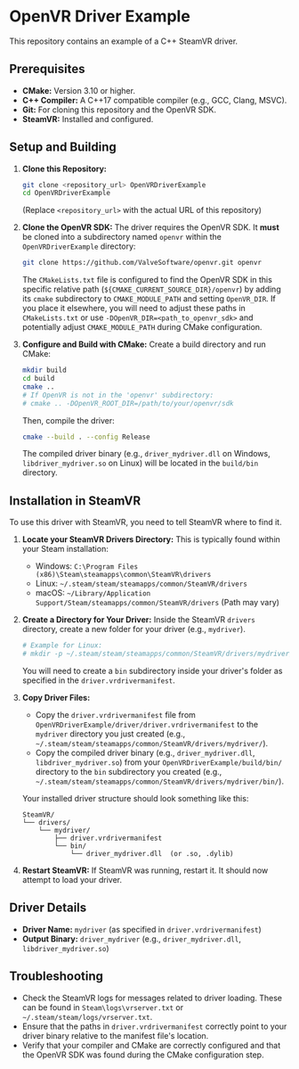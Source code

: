 # OpenVR Driver Example

This repository contains an example of a C++ SteamVR driver.

## Prerequisites

*   **CMake:** Version 3.10 or higher.
*   **C++ Compiler:** A C++17 compatible compiler (e.g., GCC, Clang, MSVC).
*   **Git:** For cloning this repository and the OpenVR SDK.
*   **SteamVR:** Installed and configured.

## Setup and Building

1.  **Clone this Repository:**
    ```bash
    git clone <repository_url> OpenVRDriverExample
    cd OpenVRDriverExample
    ```
    (Replace `<repository_url>` with the actual URL of this repository)

2.  **Clone the OpenVR SDK:**
    The driver requires the OpenVR SDK. It **must** be cloned into a subdirectory named `openvr` within the `OpenVRDriverExample` directory:
    ```bash
    git clone https://github.com/ValveSoftware/openvr.git openvr
    ```
    The `CMakeLists.txt` file is configured to find the OpenVR SDK in this specific relative path (`${CMAKE_CURRENT_SOURCE_DIR}/openvr`) by adding its `cmake` subdirectory to `CMAKE_MODULE_PATH` and setting `OpenVR_DIR`. If you place it elsewhere, you will need to adjust these paths in `CMakeLists.txt` or use `-DOpenVR_DIR=<path_to_openvr_sdk>` and potentially adjust `CMAKE_MODULE_PATH` during CMake configuration.

3.  **Configure and Build with CMake:**
    Create a build directory and run CMake:
    ```bash
    mkdir build
    cd build
    cmake ..
    # If OpenVR is not in the 'openvr' subdirectory:
    # cmake .. -DOpenVR_ROOT_DIR=/path/to/your/openvr/sdk
    ```
    Then, compile the driver:
    ```bash
    cmake --build . --config Release
    ```
    The compiled driver binary (e.g., `driver_mydriver.dll` on Windows, `libdriver_mydriver.so` on Linux) will be located in the `build/bin` directory.

## Installation in SteamVR

To use this driver with SteamVR, you need to tell SteamVR where to find it.

1.  **Locate your SteamVR Drivers Directory:**
    This is typically found within your Steam installation:
    *   Windows: `C:\Program Files (x86)\Steam\steamapps\common\SteamVR\drivers`
    *   Linux: `~/.steam/steam/steamapps/common/SteamVR/drivers`
    *   macOS: `~/Library/Application Support/Steam/steamapps/common/SteamVR/drivers` (Path may vary)

2.  **Create a Directory for Your Driver:**
    Inside the SteamVR `drivers` directory, create a new folder for your driver (e.g., `mydriver`).
    ```bash
    # Example for Linux:
    # mkdir -p ~/.steam/steam/steamapps/common/SteamVR/drivers/mydriver/bin
    ```
    You will need to create a `bin` subdirectory inside your driver's folder as specified in the `driver.vrdrivermanifest`.

3.  **Copy Driver Files:**
    *   Copy the `driver.vrdrivermanifest` file from `OpenVRDriverExample/driver/driver.vrdrivermanifest` to the `mydriver` directory you just created (e.g., `~/.steam/steam/steamapps/common/SteamVR/drivers/mydriver/`).
    *   Copy the compiled driver binary (e.g., `driver_mydriver.dll`, `libdriver_mydriver.so`) from your `OpenVRDriverExample/build/bin/` directory to the `bin` subdirectory you created (e.g., `~/.steam/steam/steamapps/common/SteamVR/drivers/mydriver/bin/`).

    Your installed driver structure should look something like this:
    ```
    SteamVR/
    └── drivers/
        └── mydriver/
            ├── driver.vrdrivermanifest
            └── bin/
                └── driver_mydriver.dll  (or .so, .dylib)
    ```

4.  **Restart SteamVR:**
    If SteamVR was running, restart it. It should now attempt to load your driver.

## Driver Details

*   **Driver Name:** `mydriver` (as specified in `driver.vrdrivermanifest`)
*   **Output Binary:** `driver_mydriver` (e.g., `driver_mydriver.dll`, `libdriver_mydriver.so`)

## Troubleshooting

*   Check the SteamVR logs for messages related to driver loading. These can be found in `Steam\logs\vrserver.txt` or `~/.steam/steam/logs/vrserver.txt`.
*   Ensure that the paths in `driver.vrdrivermanifest` correctly point to your driver binary relative to the manifest file's location.
*   Verify that your compiler and CMake are correctly configured and that the OpenVR SDK was found during the CMake configuration step.
